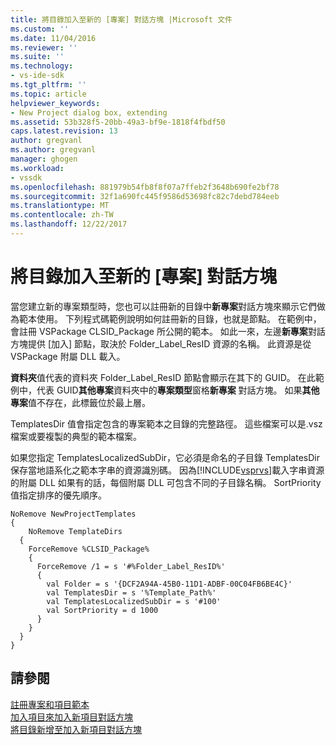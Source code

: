 ```yaml
---
title: 將目錄加入至新的 [專案] 對話方塊 |Microsoft 文件
ms.custom: ''
ms.date: 11/04/2016
ms.reviewer: ''
ms.suite: ''
ms.technology:
- vs-ide-sdk
ms.tgt_pltfrm: ''
ms.topic: article
helpviewer_keywords:
- New Project dialog box, extending
ms.assetid: 53b328f5-20bb-49a3-bf9e-1818f4fbdf50
caps.latest.revision: 13
author: gregvanl
ms.author: gregvanl
manager: ghogen
ms.workload:
- vssdk
ms.openlocfilehash: 881979b54fb8f8f07a7ffeb2f3648b690fe2bf78
ms.sourcegitcommit: 32f1a690fc445f9586d53698fc82c7debd784eeb
ms.translationtype: MT
ms.contentlocale: zh-TW
ms.lasthandoff: 12/22/2017
---
```

# <a name="adding-directories-to-the-new-project-dialog-box"></a>將目錄加入至新的 [專案] 對話方塊
當您建立新的專案類型時，您也可以註冊新的目錄中**新專案**對話方塊來顯示它們做為範本使用。 下列程式碼範例說明如何註冊新的目錄，也就是節點。 在範例中，會註冊 VSPackage CLSID_Package 所公開的範本。 如此一來，左邊**新專案**對話方塊提供 [加入] 節點，取決於 Folder_Label_ResID 資源的名稱。 此資源是從 VSPackage 附屬 DLL 載入。  
  
 **資料夾**值代表的資料夾 Folder_Label_ResID 節點會顯示在其下的 GUID。 在此範例中，代表 GUID**其他專案**資料夾中的**專案類型**窗格**新專案** 對話方塊。 如果**其他專案**值不存在，此標籤位於最上層。  
  
 TemplatesDir 值會指定包含的專案範本之目錄的完整路徑。 這些檔案可以是.vsz 檔案或要複製的典型的範本檔案。  
  
 如果您指定 TemplatesLocalizedSubDir，它必須是命名的子目錄 TemplatesDir 保存當地語系化之範本字串的資源識別碼。 因為[!INCLUDE[vsprvs](../../code-quality/includes/vsprvs_md.md)]載入字串資源的附屬 DLL 如果有的話，每個附屬 DLL 可包含不同的子目錄名稱。 SortPriority 值指定排序的優先順序。  
  
```  
NoRemove NewProjectTemplates  
{  
    NoRemove TemplateDirs  
  {  
    ForceRemove %CLSID_Package%  
    {  
      ForceRemove /1 = s '#%Folder_Label_ResID%'  
      {  
        val Folder = s '{DCF2A94A-45B0-11D1-ADBF-00C04FB6BE4C}'  
        val TemplatesDir = s '%Template_Path%'  
        val TemplatesLocalizedSubDir = s '#100'  
        val SortPriority = d 1000  
      }  
    }  
  }  
}  
```  
  
## <a name="see-also"></a>請參閱  
 [註冊專案和項目範本](../../extensibility/internals/registering-project-and-item-templates.md)   
 [加入項目來加入新項目對話方塊](../../extensibility/internals/adding-items-to-the-add-new-item-dialog-boxes.md)   
 [將目錄新增至加入新項目對話方塊](../../extensibility/internals/adding-directories-to-the-add-new-item-dialog-box.md)